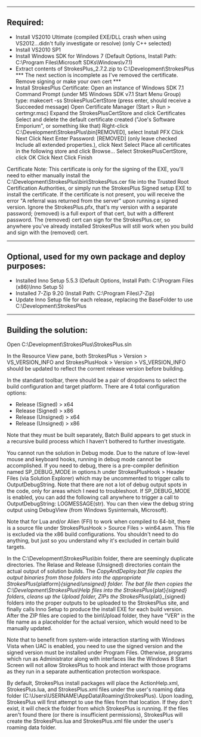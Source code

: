 ------------------------------------------------------
Required:
------------------------------------------------------

- Install VS2010 Ultimate (compiled EXE/DLL crash when using VS2012...didn't fully investigate or resolve)
    (only C++ selected)
- Install VS2010 SP1
- Install Windows SDK for Windows 7 
    (Default Options, Install Path: C:\Program Files\Microsoft SDKs\Windows\v7.1)
- Extract contents of StrokesPlus_2.7.2.zip to C:\Development\StrokesPlus
  *** The next section is incomplete as I've removed the certificate. Remove signing or make your own cert ***
- Install StrokesPlus Certificate: 
    Open an instance of Windows SDK 7.1 Command Prompt (under MS Windows SDK v7.1 Start Menu Group)
    type: makecert -ss StrokesPlusCertStore (press enter, should receive a Succeeded message)
    Open Certificate Manager (Start > Run > certmgr.msc)
    Expand the StrokesPlusCertStore and click Certificates
    Select and delete the default certificate created ("Joe's Software Emporium", or something like that)
    Right-click C:\Development\StrokesPlus\bin\[REMOVED], select Install PFX
    Click Next
    Click Next
    Enter Password: [REMOVED] (only leave checked Include all extended properties.), click Next
    Select Place all certificates in the following store and click Browse...
    Select StrokesPlusCertStore, click OK
    Click Next
    Click Finish

Certificate Note: This certificate is only for the signing of the EXE, you'll need to either manually install 
the C:\Development\StrokesPlus\bin\StrokesPlus.cer file into the Trusted Root Certification Authorities, or simply 
run the StrokesPlus Signed setup EXE to install the certificate. If the certificate is not present, you will receive 
the error "A referral was returned from the server" upon running a signed version. Ignore the StrokesPlus.pfx, 
that's my version with a separate password; (removed) is a full export of that cert, but with a different 
password. The (removed) cert can sign for the StrokesPlus.cer, so anywhere you've already installed 
StrokesPlus will still work when you build and sign with the (removed) cert.


------------------------------------------------------
Optional, used for my own package and deploy purposes:
------------------------------------------------------

- Installed Inno Setup 5.5.3 (Default Options, Install Path: C:\Program Files (x86)\Inno Setup 5)
- Installed 7-Zip 9.20 (Install Path: C:\Program Files\7-Zip)
- Update Inno Setup file for each release, replacing the BaseFolder to use C:\Development\StrokesPlus


------------------------------------------------------
Building the solution:
------------------------------------------------------

Open C:\Development\StrokesPlus\StrokesPlus.sln

In the Resource View pane, both StrokesPlus > Version > VS_VERSION_INFO and StrokesPlusHook > Version > VS_VERSION_INFO 
should be updated to reflect the corrent release version before building. 

In the standard toolbar, there should be a pair of dropdowns to select the build configuration and target platform. 
There are 4 total configuration options:

- Release (Signed) > x64
- Release (Signed) > x86
- Release (Unsigned) > x64
- Release (Unsigned) > x86

Note that they must be built separately, Batch Build appears to get stuck in a recursive build process which I 
haven't bothered to further investigate.

You cannot run the solution in Debug mode. Due to the nature of low-level mouse and keyboard hooks, running in debug 
mode cannot be accomplished. If you need to debug, there is a pre-compiler definition named SP_DEBUG_MODE in options.h under
StrokesPlusHook > Header Files (via Solution Explorer) which may be uncommented to trigger calls to OutputDebugString. 
Note that there are not a lot of debug output spots in the code, only for areas which I need to troubleshoot. If 
SP_DEBUG_MODE is enabled, you can add the following call anywhere to trigger a call to OutputDebugString: LOGMESSAGE(str). 
You can then view the debug string output using DebugView (from Windows Sysinternals, Microsoft).

Note that for Lua and/or Alien (FFI) to work when compiled to 64-bit, there is a source file under 
StrokesPlusHook > Source Files > win64.asm. This file is excluded via the x86 build configurations. You shouldn't need 
to do anything, but just so you understand why it's excluded in certain build targets.

In the C:\Development\StrokesPlus\bin folder, there are seemingly duplicate directories. The Relase and Release (Unsigned) 
directories contain the actual output of solution builds. The _CopyAndDeploy.bat file copies the output binaries from those 
folders into the appropriate StrokesPlus_{platform}_{signed/unsigned} folder. The bat file then copies the 
C:\Development\StrokesPlus\Help files into the StrokesPlus_{plat}_{signed} folders, cleans up the Upload folder, ZIPs the 
StrokesPlus_{plat}_{signed} folders into the proper outputs to be uploaded to the StrokesPlus site, and finally calls Inno Setup 
to produce the install EXE for each build version. After the ZIP files are copied to the bin\Upload folder, they have "VER" 
in the file name as a placeholder for the actual version, which would need to be manually updated.

Note that to benefit from system-wide interaction starting with Windows Vista when UAC is enabled, you need to use the signed 
version and the signed version must be installed under Program Files. Otherwise, programs which run as Administrator along 
with interfaces like the Windows 8 Start Screen will not allow StrokesPlus to hook and interact with those programs as they 
run in a separate authentication protection workspace.

By default, StrokesPlus install packages will place the ActionHelp.xml, StrokesPlus.lua, and StrokesPlus.xml files under 
the user's roaming data folder (C:\Users\USERNAME\AppData\Roaming\StrokesPlus).  Upon loading, StrokesPlus will first attempt 
to use the files from that location. If they don't exist, it will check the folder from which StrokesPlus is running. If the 
files aren't found there (or there is insufficient permissions), StrokesPlus will create the StrokesPlus.lua and StrokesPlus.xml 
file under the user's roaming data folder.


